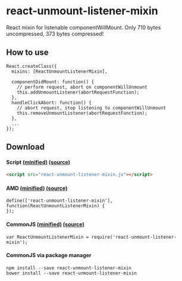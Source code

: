 # react-unmount-listener-mixin

React mixin for listenable componentWillMount. Only 710 bytes uncompressed, 373 bytes compressed!

## How to use

```JS
React.createClass({
  mixins: [ReactUnmountListenerMixin],

  componentDidMount: function() {
    // perform request, abort on componentWillUnmount
    this.addUnmountListener(abortRequestFunction);
  },
  handleClickAbort: function() {
    // abort request, stop listening to componentWillUnmount
    this.removeUnmountListener(abortRequestFunction);
  },
  ...
});
```

## Download

#### Script [(minified)](//raw.githubusercontent.com/syranide/react-unmount-listener-mixin/v1.0.0/dist/react-unmount-listener-mixin.min.js) [(source)](//raw.githubusercontent.com/syranide/react-unmount-listener-mixin/v1.0.0/dist/react-unmount-listener-mixin.js)

```HTML
<script src="react-unmount-listener-mixin.js"></script>
```

#### AMD [(minified)](//raw.githubusercontent.com/syranide/react-unmount-listener-mixin/v1.0.0/dist/amd/react-unmount-listener-mixin.min.js) [(source)](//raw.githubusercontent.com/syranide/react-unmount-listener-mixin/v1.0.0/dist/amd/react-unmount-listener-mixin.js)

```JS
define(['react-unmount-listener-mixin'], function(ReactUnmountListenerMixin) {
});
```

#### CommonJS [(minified)](//raw.githubusercontent.com/syranide/react-unmount-listener-mixin/v1.0.0/dist/commonjs/react-unmount-listener-mixin.min.js) [(source)](//raw.githubusercontent.com/syranide/react-unmount-listener-mixin/v1.0.0/dist/commonjs/react-unmount-listener-mixin.js)

```JS
var ReactUnmountListenerMixin = require('react-unmount-listener-mixin');
```

#### CommonJS via package manager

```
npm install --save react-unmount-listener-mixin
bower install --save react-unmount-listener-mixin
```
